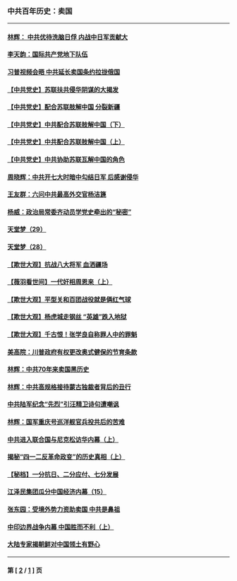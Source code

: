 ### 中共百年历史：卖国
---
#### [林辉： 中共优待洗脑日俘 内战中日军贡献大](../../pages/nf1176117/n13624644.md?05010430) 
#### [李天韵：国际共产党地下队伍](../../pages/nf1176117/n13611808.md?05010430) 
#### [习普视频会晤 中共延长卖国条约拉拢俄国](../../pages/nf1176117/n13060971.md?05010430) 
#### [【中共党史】苏联扶共侵华阴谋的大揭发](../../pages/nf1176117/n13056050.md?05010430) 
#### [【中共党史】配合苏联肢解中国 分裂新疆](../../pages/nf1176117/n13040700.md?05010430) 
#### [【中共党史】中共配合苏联肢解中国（下）](../../pages/nf1176117/n13035660.md?05010430) 
#### [【中共党史】中共配合苏联肢解中国（上）](../../pages/nf1176117/n13030262.md?05010430) 
#### [【中共党史】中共协助苏联瓦解中国的角色](../../pages/nf1176117/n13018109.md?05010430) 
#### [周晓辉：中共开七大时暗中勾结日军 后感谢侵华](../../pages/nf1176117/n12921960.md?05010430) 
#### [王友群：六问中共最高外交官杨洁篪](../../pages/nf1176117/n12836495.md?05010430) 
#### [杨威：政治局常委齐动员学党史牵出的“秘密”](../../pages/nf1176117/n12764642.md?05010430) 
#### [天堂梦（29）](../../pages/nf1176117/n12408465.md?05010430) 
#### [天堂梦（28）](../../pages/nf1176117/n12408309.md?05010430) 
#### [【欺世大观】抗战八大将军 血洒疆场](../../pages/nf1176117/n12357044.md?05010430) 
#### [【薇羽看世间】一代奸相周恩来（上）](../../pages/nf1176117/n12401109.md?05010430) 
#### [【欺世大观】平型关和百团战役就是俩红气球](../../pages/nf1176117/n12359157.md?05010430) 
#### [【欺世大观】杨虎城走钢丝 “英雄”跌入地狱](../../pages/nf1176117/n12358840.md?05010430) 
#### [【欺世大观】千古恨！张学良自称罪人中的罪魁](../../pages/nf1176117/n12358629.md?05010430) 
#### [美高院：川普政府有权更改奥式健保的节育条款](../../pages/nf1176117/n12242171.md?05010430) 
#### [林辉：中共70年来卖国黑历史](../../pages/nf1176117/n11552181.md?05010430) 
#### [林辉：中共高规格接待蒙古独裁者背后的丑行](../../pages/nf1176117/n11225005.md?05010430) 
#### [中共陆军纪念“先烈”引汪精卫诗句遭嘲讽](../../pages/nf1176117/n11153345.md?05010430) 
#### [林辉：国军重庆号巡洋舰官兵投共后的苦难](../../pages/nf1176117/n10997801.md?05010430) 
#### [中共进入联合国与尼克松访华内幕（上）](../../pages/nf1176117/n10138788.md?05010430) 
#### [揭秘“四一二反革命政变”的历史真相（上）](../../pages/nf1176117/n9996650.md?05010430) 
#### [【秘档】一分抗日、二分应付、七分发展](../../pages/nf1176117/n9331484.md?05010430) 
#### [江泽民集团瓜分中国经济内幕（15）](../../pages/nf1176117/n9268584.md?05010430) 
#### [张东园：受境外势力资助卖国 中共是鼻祖](../../pages/nf1176117/n9272480.md?05010430) 
#### [中印边界战争内幕 中国胜而不利（上）](../../pages/nf1176117/n9252458.md?05010430) 
#### [大陆专家揭朝鲜对中国领土有野心](../../pages/nf1176117/n9074056.md?05010430) 

---
#### 第 [ [2](./2.md?05010430) / [1](./1.md?05010430) ] 页
